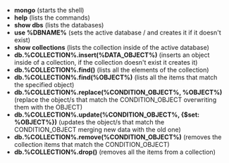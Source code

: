 - **mongo** (starts the shell)
- **help** (lists the commands)
- **show dbs** (lists the databases)
- **use %DBNAME%** (sets the active database / and creates it if it doesn't exist)
- **show collections** (lists the collection inside of the active database)
- **db.%COLLECTION%.insert(%DATA_OBJECT%)** (inserts an object inside of a collection, if the collection doesn't exist it creates it)
- **db.%COLLECTION%.find()** (lists all the elements of the collection)
- **db.%COLLECTION%.find(%OBJECT%)** (lists all the items that match the specified object)
- **db.%COLLECTION%.replace(%CONDITION_OBJECT%, %OBJECT%)** (replace the object/s that match the CONDITION_OBJECT overwriting them with the OBJECT)
- **db.%COLLECTION%.update(%CONDITION_OBJECT%, {$set: %OBJECT%})** (updates the object/s that match the CONDITION_OBJECT merging new data with the old one)
- **db.%COLLECTION%.remove(%CONDITION_OBJECT%)** (removes the collection items that match the CONDITION_OBJECT)
- **db.%COLLECTION%.drop()** (removes all the items from a collection)